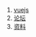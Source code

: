 1. [vuejs](http://cn.vuejs.org/guide/)
2. [论坛](http://www.vue-js.com/)
3. [资料](http://www.vue-js.com/topic/56cfc64965cf1c422e006834)
